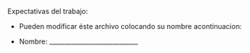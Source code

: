 Expectativas del trabajo:
- Pueden modificar éste archivo colocando su nombre acontinuacion:

- Nombre: ____________________________
